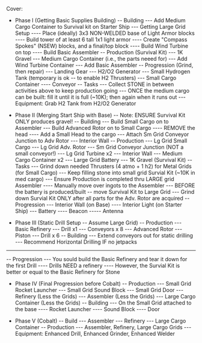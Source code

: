 Cover: 

- Phase I (Getting Basic Supplies Building)
-- Building
--- Add Medium Cargo Container to Survival kit on Starter Ship
--- Getting Large Grid Setup
---- Place (ideally) 3x3 NON-WELDED base of Light Armor blocks
---- Build tower of at least 6 tall 1x1 light armor
---- Create "Compass Spokes" (NSEW) blocks, and a final/top block
---- Build Wind Turbine on top
---- Build Basic Assembler 
-- Production (Survival Kit)
--- 1K Gravel
--- Medium Cargo Container (i.e., the parts neeed for)
--- Add Wind Turbine Container
--- Add Basic Assembler
-- Progression (Grind, then repair)
--- Landing Gear
--- H2/O2 Generator
--- Small Hydrogen Tank (temporary is ok -- to enable H2 Thrusters)
--- Small Cargo Container
---- Conveyor
-- Tasks
--- Collect STONE in between activities above to keep production going
--- ONCE the medium cargo can be built: fill it until it is full (~10K); then again when it runs out
--- Equipment: Grab H2 Tank from H2/O2 Generator

- Phase II (Merging Start Ship with Base)
-- Note: ENSURE Survival Kit ONLY produces gravel!
-- Building
--- Build Small Cargo on to Assembler
--- Build Advanced Rotor on to Small Cargo
---- REMOVE the head
---- Add a Small Head to the cargo
--- Attach Sm Grid Conveyor Junction to Adv Rotor
--- Interior Wall
-- Production
--- Lg Grid Small Cargo
--- Lg Grid Adv. Rotor
--- Sm Grid Conveyor Junction (NOT a small conveyor!)
--- Lg Grid Turbine x2
--- Interior Wall
--- Medium Cargo Container x2
--- Large Grid Battery
--- 1K Gravel (Survival Kit)
-- Tasks
--- Grind down needed Thrusters (4 atmo + 1 h2) for Metal Grids (for Small Cargo)
--- Keep filling stone into small grid Survial Kit (~10K in med cargo)
--- Ensure Production is completed thru LARGE grid Assembler
---- Manually move over ingots to the Assembler
--- BEFORE the battery is produced/built -- move Survival Kit to Large Grid
--- Grind down Survial Kit ONLY after all parts for the Adv. Rotor are acquired
-- Progression
--- Interior Wall (on Base)
---- Interior Light (on Starter Ship)
--- Battery
---- Beacon
----- Antenna

- Phase III (Static Drill Setup -- Assume Large Grid)
-- Production
--- Basic Refinery
--- Drill x1
--- Conveyors x 8
--- Advanced Rotor
--- Piston 
--- Drill x 6
-- Building
--- Extend conveyors out for static drilling
--- Recommend Horizontal Drilling IF no jetpacks
--- 
-- Progression
--- You sould build the Basic Refinery and tear it down for the first Drill
---- Drills NEED a refinery
---- However, the Survial Kit is better or equal to the Basic Refinery for Stone

- Phase IV (Final Progression before Cobalt)
-- Production
--- Small Grid Rocket Launcher
--- Small Grid Sound Block
--- Small Grid Door
--- Refinery (Less the Grids)
--- Assembler (Less the Grids)
--- Large Cargo Container (Less the Grids)
-- Building
--- On the Small Grid attached to the base
---- Rocket Launcher
---- Sound Block
---- Door 

- Phase V (Cobalt)
-- Build
--- Assembler
--- Refinery
--- Large Cargo Container
-- Production 
--- Assembler, Refinery, Large Cargo Grids
--- Equipment: Enhanced Drill, Enhanced Grinder, Enhanced Welder